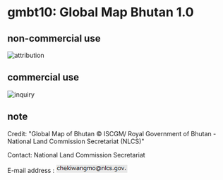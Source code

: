 # gmbt10: Global Map Bhutan 1.0
## non-commercial use
![attribution](https://globalmaps.github.io/globalmaps/attribution.png)
## commercial use
![inquiry](https://globalmaps.github.io/globalmaps/inquiry.png)

## note
Credit: "Global Map of Bhutan © ISCGM/ Royal Government of Bhutan - National Land Commission Secretariat (NLCS)"

Contact: National Land Commission Secretariat 

E-mail address : ![email](email.png)
